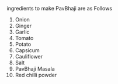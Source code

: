 ingredients to make PavBhaji are as Follows
1) Onion 
2) Ginger
3) Garlic
4) Tomato
5) Potato
6) Capsicum
7) Cauliflower
8) Salt
9) PavBhaji Masala
10) Red chilli powder

